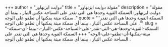 +++
author = "دوايت ايزنهاور"
title = "مقولة دوايت ايزنهاور"
description = "مقولة دوايت ايزنهاور: السمكة القوية وحدها هي التي تقدر على السباحة عكس التيار ، بينما أي سمكة ميتة يمكنها أن تطفو على الوجه ."
quote = '''السمكة القوية وحدها هي التي تقدر على السباحة عكس التيار ، بينما أي سمكة ميتة يمكنها أن تطفو على الوجه .'''
slug = "السمكة-القوية-وحدها-هي-التي-تقدر-على-السباحة-عكس-التيار-،-بينما-أي-سمكة-ميتة-يمكنها-أن-تطفو-على-الوجه"
+++
السمكة القوية وحدها هي التي تقدر على السباحة عكس التيار ، بينما أي سمكة ميتة يمكنها أن تطفو على الوجه .
